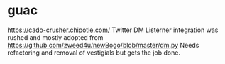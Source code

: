 # guac
https://cado-crusher.chipotle.com/
Twitter DM Listerner integration was rushed and mostly adopted from https://github.com/zweed4u/newBogo/blob/master/dm.py
Needs refactoring and removal of vestigials but gets the job done.
